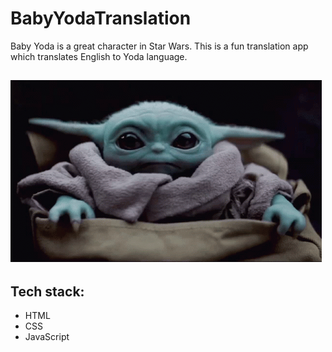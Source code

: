 # BabyYodaTranslation

Baby Yoda is a great character in Star Wars. This is a fun translation app which translates English to Yoda language.

![baby-yoda](images/babyyoda.gif)
---
## Tech stack:
* HTML
* CSS
* JavaScript

